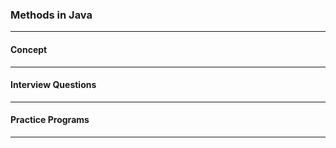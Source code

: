 
### Methods in Java

---

#### Concept

---

#### Interview Questions

---

#### Practice Programs

---